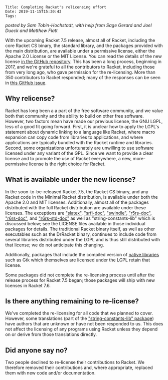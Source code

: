     Title: Completing Racket's relicensing effort
    Date: 2019-11-15T15:30:43
    Tags: 

*posted by Sam Tobin-Hochstadt, with help from Sage Gerard and Joel Dueck and Matthew Flatt*

With the upcoming Racket 7.5 release, almost all of Racket, including
the core Racket CS binary, the standard library, and the packages
provided with the main distribution, are available under a permissive
license, either the Apache 2.0 License or the MIT License. You can
read the details of the new license [in the GitHub
repository](https://github.com/racket/racket/blob/master/LICENSE). This
has been a long process, beginning in 2017, and we're grateful to all
the contributors to Racket, including those from very long ago, who
gave permission for the re-licensing. More than 350 contributors to
Racket responded; many of the responses can be seen in [this GitHub
issue](https://github.com/racket/racket/issues/1570).

## Why relicense?

Racket has long been a a part of the free software community, and we
value both that community and the ability to build on other free
software. However, two factors mean have made our previous license,
the GNU LGPL, less of a good fit going forward. First, it is unclear
how to apply the LGPL's statement about dynamic linking to a language
like Racket, where macro expansion can copy code from libraries to
applications, and where applications are typically bundled with the
Racket runtime and libraries. Second, some organizations unfortunately
are unwilling to use software licensed under any variant of the
GPL. Since we want to provide a clear license and to promote the use
of Racket everywhere, a new, more-permissive license is the right
choice for Racket.

## What is available under the new license?

In the soon-to-be-released Racket 7.5, the Racket CS binary, and any
Racket code in the Minimal Racket distribution, is available under
both the Apache 2.0 and MIT licenses. Additionally, almost all of the
packages distributed with the full Racket distribution are available
under these licenses. The exceptions are
["slatex"](https://github.com/racket/slatex/blob/master/LICENSE),
["srfi-doc"](https://github.com/racket/srfi/blob/master/LICENSE),
["swindle"](https://github.com/racket/swindle/blob/master/LICENSE),
["r5rs-doc"](https://github.com/racket/r5rs/blob/master/LICENSE),
["r6rs-doc"](https://github.com/racket/r6rs/blob/master/LICENSE), and
["r6rs-std-doc"](https://github.com/racket/r6rs/blob/master/LICENSE)
as well as "string-constants-lib" which is discussed below; see the
LICENSE files available in those individual packages for details.  The
traditional Racket binary itself, as well as other executables such as
the DrRacket binary, continues to include code from several libraries
distributed under the LGPL and is thus still distributed with that
license; we do not anticipate this changing.

Additionally, packages that include the compiled version of [native
libraries](https://github.com/racket/libs/#license) such as Gtk which
themselves are licensed under the LGPL retain that license.

Some packages did not complete the re-licensing process until after
the release process for Racket 7.5 began; those packages will ship
with new licenses in Racket 7.6.

## Is there anything remaining to re-license?

We've completed the re-licensing for all code that we planned to
cover. However, some translations (part of the ["string-constants-lib"
package](https://github.com/racket/string-constants/blob/master/LICENSE))
have authors that are unknown or have not been responded to us. This
does not affect the licensing of any programs using Racket unless they
depend on or derive from those translations directly.

## Did anyone say no?

Two people declined to re-license their contributions to Racket. We
therefore removed their contributions and, where appropriate, replaced
them with new code and/or documentation.

<!-- more -->

